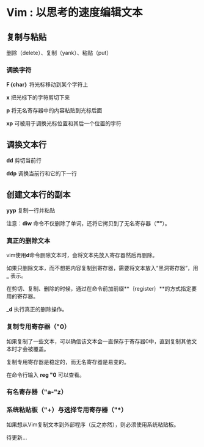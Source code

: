 # Vim : 以思考的速度编辑文本

## 复制与粘贴

删除（delete）、复制（yank）、粘贴（put）

### 调换字符

**F｛char｝** 将光标移动到某个字符上

**x** 把光标下的字符剪切下来

**p** 将无名寄存器中的内容粘贴到光标后面

**xp** 可被用于调换光标位置和其后一个位置的字符

## 调换文本行

**dd** 剪切当前行

**ddp** 调换当前行和它的下一行

## 创建文本行的副本

**yyp** 复制一行并粘贴

注意：**diw** 命令不仅删除了单词，还将它拷贝到了无名寄存器（**""**）。



### 真正的删除文本

vim使用**d**命令删除文本时，会将文本先放入寄存器然后再删除。

如果只删除文本，而不想把内容复制到寄存器，需要将文本放入“黑洞寄存器”，用 **_**  表示。

在剪切、复制、删除的时候，通过在命令前加前缀**｛register｝**的方式指定要用的寄存器。

**_d** 执行真正的删除操作。

### 复制专用寄存器（"0）

如果复制了一些文本，可以确信该文本会一直保存于寄存器0中，直到复制其他文本时才会被覆盖。

复制专用寄存器是稳定的，而无名寄存器是易变的。

在命令行输入 **reg "0** 可以查看。

### 有名寄存器（"a-"z）



### 系统粘贴板（"+）与选择专用寄存器（"*）

如果想从Vim复制文本到外部程序（反之亦然），则必须使用系统粘贴板。

待更新...

